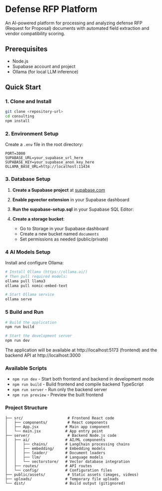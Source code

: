 # Defense RFP Platform

An AI-powered platform for processing and analyzing defense RFP (Request for Proposal) documents with automated field extraction and vendor compatibility scoring.

## Prerequisites

- Node.js
- Supabase account and project
- Ollama (for local LLM inference)

## Quick Start

### 1. Clone and Install

```bash
git clone <repository-url>
cd consulting
npm install
```

### 2. Environment Setup

Create a `.env` file in the root directory:

```env
PORT=3000
SUPABASE_URL=your_supabase_url_here
SUPABASE_KEY=your_supabase_anon_key_here
OLLAMA_BASE_URL=http://localhost:11434
```

### 3. Database Setup
1. **Create a Supabase project** at [supabase.com](https://supabase.com)

2. **Enable pgvector extension** in your Supabase dashboard
   
3. **Run the supabase-setup.sql** in your Supabase SQL Editor:

4. **Create a storage bucket**:
   - Go to Storage in your Supabase dashboard
   - Create a new bucket named `documents`
   - Set permissions as needed (public/private)

### 4 AI Models Setup

Install and configure Ollama:

```bash
# Install Ollama (https://ollama.ai/)
# Then pull required models:
ollama pull llama3
ollama pull nomic-embed-text

# Start Ollama service
ollama serve
```

### 5 Build and Run

```bash
# Build the application
npm run build

# Start the development server
npm run dev
```

The application will be available at http://localhost:5173 (frontend) and the backend API at http://localhost:3000

### Available Scripts

- `npm run dev` - Start both frontend and backend in development mode
- `npm run build` - Build frontend and compile backend TypeScript
- `npm run server` - Run only the backend server
- `npm run preview` - Preview the built frontend

### Project Structure

```
├── src/                    # Frontend React code
│   ├── components/         # React components
│   ├── App.jsx            # Main app component
│   └── main.jsx           # App entry point
├── server/                 # Backend Node.js code
│   ├── ai/                # AI/ML components
│   │   ├── chains/        # LangChain processing chains
│   │   ├── embedding/     # Embedding models
│   │   ├── loader/        # Document loaders
│   │   ├── llm/           # Language models
│   │   └── vectorstore/   # Vector database integration
│   ├── routes/            # API routes
│   └── config/            # Configuration files
├── public/assets/          # Static assets (images, videos)
├── uploads/               # Temporary file uploads
└── dist/                  # Build output (gitignored)
```
